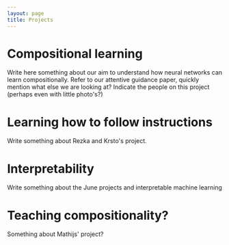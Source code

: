```yaml
---
layout: page
title: Projects
---
```


# Compositional learning

Write here something about our aim to understand how neural networks can learn compositionally.
Refer to our attentive guidance paper, quickly mention what else we are looking at?
Indicate the people on this project (perhaps even with little photo's?)

# Learning how to follow instructions

Write something about Rezka and Krsto's project.

# Interpretability

Write something about the June projects and interpretable machine learning

# Teaching compositionality?

Something about Mathijs' project?

